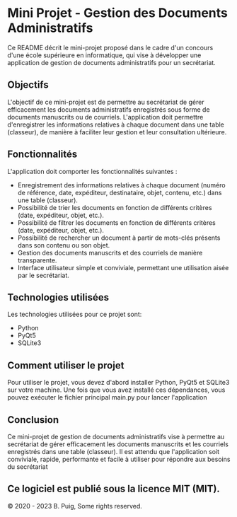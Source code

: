 # Mini Projet - Gestion des Documents Administratifs

Ce README décrit le mini-projet proposé dans le cadre d'un concours d'une école supérieure en informatique, qui vise à développer une application de gestion de documents administratifs pour un secrétariat.

## Objectifs
L'objectif de ce mini-projet est de permettre au secrétariat de gérer efficacement les documents administratifs enregistrés sous forme de documents manuscrits ou de courriels. L'application doit permettre d'enregistrer les informations relatives à chaque document dans une table (classeur), de manière à faciliter leur gestion et leur consultation ultérieure.

## Fonctionnalités
L'application doit comporter les fonctionnalités suivantes :

* Enregistrement des informations relatives à chaque document (numéro de référence, date, expéditeur, destinataire, objet, contenu, etc.) dans une table (classeur).
* Possibilité de trier les documents en fonction de différents critères (date, expéditeur, objet, etc.).
* Possibilité de filtrer les documents en fonction de différents critères (date, expéditeur, objet, etc.).
* Possibilité de rechercher un document à partir de mots-clés présents dans son contenu ou son objet.
* Gestion des documents manuscrits et des courriels de manière transparente.
* Interface utilisateur simple et conviviale, permettant une utilisation aisée par le secrétariat.

## Technologies utilisées
Les technologies utilisées pour ce projet sont:

* Python
* PyQt5
* SQLite3

## Comment utiliser le projet
Pour utiliser le projet, vous devez d'abord installer Python, PyQt5 et SQLite3 sur votre machine. Une fois que vous avez installé ces dépendances, vous pouvez exécuter le fichier principal main.py pour lancer l'application

## Conclusion
Ce mini-projet de gestion de documents administratifs vise à permettre au secrétariat de gérer efficacement les documents manuscrits et les courriels enregistrés dans une table (classeur). Il est attendu que l'application soit conviviale, rapide, performante et facile à utiliser pour répondre aux besoins du secrétariat

## Ce logiciel est publié sous la licence MIT (MIT).

© 2020 - 2023 B. Puig, Some rights reserved.
